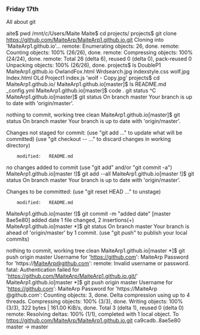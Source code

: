 ### Friday 17th ### 
All about git 

aite$ pwd
/mnt/c/Users/Maite
Maite$ cd projects/
projects$ git clone https://github.com/MaiteArp/MaiteArp1.github.io.git
Cloning into 'MaiteArp1.github.io'...
remote: Enumerating objects: 26, done.
remote: Counting objects: 100% (26/26), done.
remote: Compressing objects: 100% (24/24), done.
remote: Total 26 (delta 6), reused 0 (delta 0), pack-reused 0
Unpacking objects: 100% (26/26), done.
projects$ ls
 DoubleP1     MaiteArp1.github.io   OwlandFox.html   Wrdsearch.jpg   indexstyle.css     wolf.jpg
 Index.html   OLd                   Project1         index.js       'wolf - Copy.jpg'
projects$ cd MaiteArp1.github.io/
MaiteArp1.github.io[master]$ ls
README.md  _config.yml
MaiteArp1.github.io[master]$ code .
git status
^C
MaiteArp1.github.io[master]$ git status
On branch master
Your branch is up to date with 'origin/master'.

nothing to commit, working tree clean
MaiteArp1.github.io[master]$ git status
On branch master
Your branch is up to date with 'origin/master'.

Changes not staged for commit:
  (use "git add <file>..." to update what will be committed)
  (use "git checkout -- <file>..." to discard changes in working directory)

        modified:   README.md

no changes added to commit (use "git add" and/or "git commit -a")
MaiteArp1.github.io[master !]$ git add --all
MaiteArp1.github.io[master !]$ git status
On branch master
Your branch is up to date with 'origin/master'.

Changes to be committed:
  (use "git reset HEAD <file>..." to unstage)

        modified:   README.md

MaiteArp1.github.io[master !]$ git commit -m "added date"
[master 8ae5e80] added date
 1 file changed, 2 insertions(+)
MaiteArp1.github.io[master *]$ git status
On branch master
Your branch is ahead of 'origin/master' by 1 commit.
  (use "git push" to publish your local commits)

nothing to commit, working tree clean
MaiteArp1.github.io[master *]$ git push origin master
Username for 'https://github.com': MaiteArp
Password for 'https://MaiteArp@github.com':
remote: Invalid username or password.
fatal: Authentication failed for 'https://github.com/MaiteArp/MaiteArp1.github.io.git/'
MaiteArp1.github.io[master *]$ git push origin master
Username for 'https://github.com': MaiteArp
Password for 'https://MaiteArp @github.com':
Counting objects: 3, done.
Delta compression using up to 4 threads.
Compressing objects: 100% (3/3), done.
Writing objects: 100% (3/3), 322 bytes | 161.00 KiB/s, done.
Total 3 (delta 1), reused 0 (delta 0)
remote: Resolving deltas: 100% (1/1), completed with 1 local object.
To https://github.com/MaiteArp/MaiteArp1.github.io.git
   ca9cadb..8ae5e80  master -> master

   
